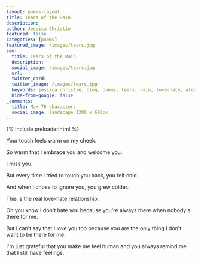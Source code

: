 ```yaml
---
layout: poems-layout
title: Tears of the Rain
description: 
author: Jessica Christie
featured: false
categories: [poems]
featured_image: /images/tears.jpg
seo:
  title: Tears of the Rain
  description: 
  social_image: /images/tears.jpg
  url:
  twitter_card:
  twitter_image: /images/tears.jpg
  keywords: jessica christie, blog, poems, tears, rain, love-hate, alone
  hide-from-google: false
_comments:
  title: Max 70 characters
  social_image: landscape 1200 x 600px
---
```


{% include preloader.html %}

Your touch feels warm on my cheek.

So warm that I embrace you and welcome you.

I miss you.

But every time I tried to touch you back, you felt cold.

And when I chose to ignore you, you grew colder.

This is the real love-hate relationship.

Oh you know I don't hate you because you're always there when nobody's there for me.

But I can't say that I love you too because you are the only thing I don't want to be there for me.

I'm just grateful that you make me feel human and you always remind me that I still have feelings.

&nbsp;
